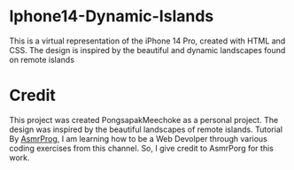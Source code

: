 # Iphone14-Dynamic-Islands

This is a virtual representation of the iPhone 14 Pro, created with HTML and CSS. The design is inspired by the beautiful and dynamic landscapes found on remote islands

# Credit

This project was created PongsapakMeechoke as a personal project. The design was inspired by the beautiful landscapes of remote islands.
Tutorial By [AsmrProg](https://github.com/AsmrProg-YT), I am learning how to be a Web Devolper through various coding exercises from this channel.
So, I give credit to AsmrPorg for this work.
